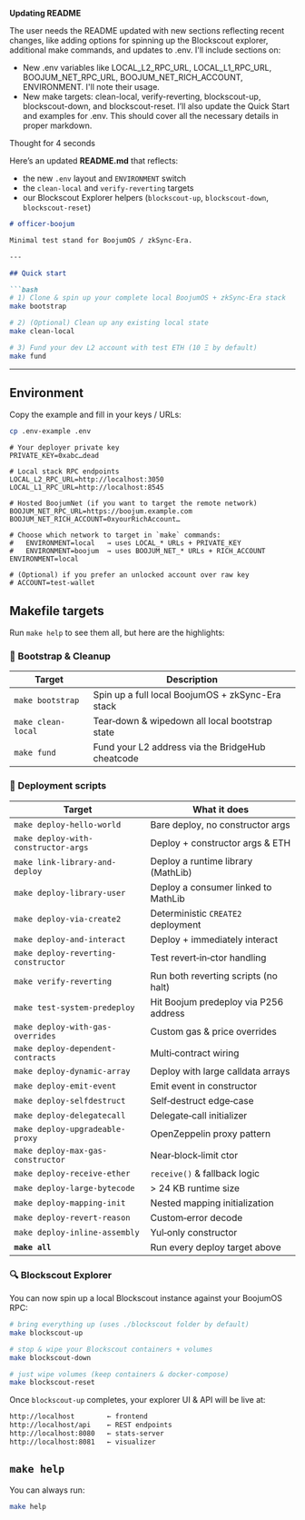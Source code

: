 **Updating README**

The user needs the README updated with new sections reflecting recent changes, like adding options for spinning up the Blockscout explorer, additional make commands, and updates to .env. I'll include sections on:

* New .env variables like LOCAL\_L2\_RPC\_URL, LOCAL\_L1\_RPC\_URL, BOOJUM\_NET\_RPC\_URL, BOOJUM\_NET\_RICH\_ACCOUNT, ENVIRONMENT. I'll note their usage.
* New make targets: clean-local, verify-reverting, blockscout-up, blockscout-down, and blockscout-reset.
  I’ll also update the Quick Start and examples for .env. This should cover all the necessary details in proper markdown.


Thought for 4 seconds


Here’s an updated **README.md** that reflects:

* the new `.env` layout and `ENVIRONMENT` switch
* the `clean-local` and `verify-reverting` targets
* our Blockscout Explorer helpers (`blockscout-up`, `blockscout-down`, `blockscout-reset`)

````markdown
# officer-boojum

Minimal test stand for BoojumOS / zkSync-Era.

---

## Quick start

```bash
# 1) Clone & spin up your complete local BoojumOS + zkSync-Era stack
make bootstrap

# 2) (Optional) Clean up any existing local state
make clean-local

# 3) Fund your dev L2 account with test ETH (10 Ξ by default)
make fund
````

---

## Environment

Copy the example and fill in your keys / URLs:

```bash
cp .env-example .env
```

```dotenv
# Your deployer private key
PRIVATE_KEY=0xabc…dead

# Local stack RPC endpoints
LOCAL_L2_RPC_URL=http://localhost:3050
LOCAL_L1_RPC_URL=http://localhost:8545

# Hosted BoojumNet (if you want to target the remote network)
BOOJUM_NET_RPC_URL=https://boojum.example.com
BOOJUM_NET_RICH_ACCOUNT=0xyourRichAccount…

# Choose which network to target in `make` commands:
#   ENVIRONMENT=local   → uses LOCAL_* URLs + PRIVATE_KEY
#   ENVIRONMENT=boojum  → uses BOOJUM_NET_* URLs + RICH_ACCOUNT
ENVIRONMENT=local

# (Optional) if you prefer an unlocked account over raw key
# ACCOUNT=test-wallet
```

## Makefile targets

Run `make help` to see them all, but here are the highlights:

### 🌱 Bootstrap & Cleanup

| Target             | Description                                      |
| ------------------ | ------------------------------------------------ |
| `make bootstrap`   | Spin up a full local BoojumOS + zkSync-Era stack |
| `make clean-local` | Tear‐down & wipedown all local bootstrap state   |
| `make fund`        | Fund your L2 address via the BridgeHub cheatcode |

### 🤝 Deployment scripts

| Target                              | What it does                          |
| ----------------------------------- | ------------------------------------- |
| `make deploy-hello-world`           | Bare deploy, no constructor args      |
| `make deploy-with-constructor-args` | Deploy + constructor args & ETH       |
| `make link-library-and-deploy`      | Deploy a runtime library (MathLib)    |
| `make deploy-library-user`          | Deploy a consumer linked to MathLib   |
| `make deploy-via-create2`           | Deterministic `CREATE2` deployment    |
| `make deploy-and-interact`          | Deploy + immediately interact         |
| `make deploy-reverting-constructor` | Test revert‐in‐ctor handling          |
| `make verify-reverting`             | Run both reverting scripts (no halt)  |
| `make test-system-predeploy`        | Hit Boojum predeploy via P256 address |
| `make deploy-with-gas-overrides`    | Custom gas & price overrides          |
| `make deploy-dependent-contracts`   | Multi‐contract wiring                 |
| `make deploy-dynamic-array`         | Deploy with large calldata arrays     |
| `make deploy-emit-event`            | Emit event in constructor             |
| `make deploy-selfdestruct`          | Self‐destruct edge‐case               |
| `make deploy-delegatecall`          | Delegate‐call initializer             |
| `make deploy-upgradeable-proxy`     | OpenZeppelin proxy pattern            |
| `make deploy-max-gas-constructor`   | Near‐block‐limit ctor                 |
| `make deploy-receive-ether`         | `receive()` & fallback logic          |
| `make deploy-large-bytecode`        | > 24 KB runtime size                  |
| `make deploy-mapping-init`          | Nested mapping initialization         |
| `make deploy-revert-reason`         | Custom‐error decode                   |
| `make deploy-inline-assembly`       | Yul‐only constructor                  |
| **`make all`**                      | Run every deploy target above         |

### 🔍 Blockscout Explorer

You can now spin up a local Blockscout instance against your BoojumOS RPC:

```bash
# bring everything up (uses ./blockscout folder by default)
make blockscout-up

# stop & wipe your Blockscout containers + volumes
make blockscout-down

# just wipe volumes (keep containers & docker-compose)
make blockscout-reset
```

Once `blockscout-up` completes, your explorer UI & API will be live at:

```bash
http://localhost        ← frontend
http://localhost/api    ← REST endpoints
http://localhost:8080   ← stats-server
http://localhost:8081   ← visualizer
```

## `make help`

You can always run:

```bash
make help
```
